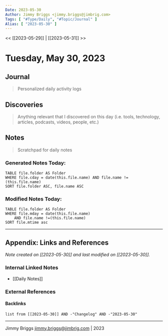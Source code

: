 ```yaml
---
Date: 2023-05-30
Author: Jimmy Briggs <jimmy.briggs@jimbrig.com>
Tags: [ "#Type/Daily", "#Topic/Journal" ]
Alias: [ "2023-05-30" ]
---
```


<< [[2023-05-29]] | [[2023-05-31]] >>

# Tuesday, May 30, 2023

## Journal

> Personalized daily activity logs

## Discoveries

> Anything relevant that I discovered on this day (i.e. tools, technology, articles, podcasts, videos, people, etc.)

## Notes

> Scratchpad for daily notes

### Generated Notes Today:

```dataview
TABLE file.folder AS Folder 
WHERE file.cday = date(this.file.name) AND file.name !=(this.file.name) 
SORT file.folder ASC, file.name ASC
```

### Modified Notes Today:

```dataview
TABLE file.folder AS Folder
WHERE file.mday = date(this.file.name) 
	AND file.name !=(this.file.name)
SORT file.mtime asc
```

***

## Appendix: Links and References

*Note created on [[2023-05-30]] and last modified on [[2023-05-30]].*

### Internal Linked Notes

- [[Daily Notes]]

### External References

#### Backlinks

```dataview
list from [[2023-05-30]] AND -"Changelog" AND -"2023-05-30"
```


***

Jimmy Briggs <jimmy.briggs@jimbrig.com> | 2023